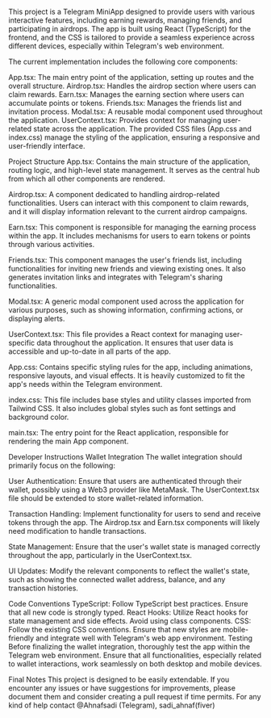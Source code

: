 This project is a Telegram MiniApp designed to provide users with various interactive features, including earning rewards, managing friends, and participating in airdrops. The app is built using React (TypeScript) for the frontend, and the CSS is tailored to provide a seamless experience across different devices, especially within Telegram's web environment.

The current implementation includes the following core components:

App.tsx: The main entry point of the application, setting up routes and the overall structure.
Airdrop.tsx: Handles the airdrop section where users can claim rewards.
Earn.tsx: Manages the earning section where users can accumulate points or tokens.
Friends.tsx: Manages the friends list and invitation process.
Modal.tsx: A reusable modal component used throughout the application.
UserContext.tsx: Provides context for managing user-related state across the application.
The provided CSS files (App.css and index.css) manage the styling of the application, ensuring a responsive and user-friendly interface.

Project Structure
App.tsx: Contains the main structure of the application, routing logic, and high-level state management. It serves as the central hub from which all other components are rendered.

Airdrop.tsx: A component dedicated to handling airdrop-related functionalities. Users can interact with this component to claim rewards, and it will display information relevant to the current airdrop campaigns.

Earn.tsx: This component is responsible for managing the earning process within the app. It includes mechanisms for users to earn tokens or points through various activities.

Friends.tsx: This component manages the user's friends list, including functionalities for inviting new friends and viewing existing ones. It also generates invitation links and integrates with Telegram's sharing functionalities.

Modal.tsx: A generic modal component used across the application for various purposes, such as showing information, confirming actions, or displaying alerts.

UserContext.tsx: This file provides a React context for managing user-specific data throughout the application. It ensures that user data is accessible and up-to-date in all parts of the app.

App.css: Contains specific styling rules for the app, including animations, responsive layouts, and visual effects. It is heavily customized to fit the app's needs within the Telegram environment.

index.css: This file includes base styles and utility classes imported from Tailwind CSS. It also includes global styles such as font settings and background color.

main.tsx: The entry point for the React application, responsible for rendering the main App component.

Developer Instructions
Wallet Integration
The wallet integration should primarily focus on the following:

User Authentication: Ensure that users are authenticated through their wallet, possibly using a Web3 provider like MetaMask. The UserContext.tsx file should be extended to store wallet-related information.

Transaction Handling: Implement functionality for users to send and receive tokens through the app. The Airdrop.tsx and Earn.tsx components will likely need modification to handle transactions.

State Management: Ensure that the user's wallet state is managed correctly throughout the app, particularly in the UserContext.tsx.

UI Updates: Modify the relevant components to reflect the wallet's state, such as showing the connected wallet address, balance, and any transaction histories.

Code Conventions
TypeScript: Follow TypeScript best practices. Ensure that all new code is strongly typed.
React Hooks: Utilize React hooks for state management and side effects. Avoid using class components.
CSS: Follow the existing CSS conventions. Ensure that new styles are mobile-friendly and integrate well with Telegram's web app environment.
Testing
Before finalizing the wallet integration, thoroughly test the app within the Telegram web environment. Ensure that all functionalities, especially related to wallet interactions, work seamlessly on both desktop and mobile devices.

Final Notes
This project is designed to be easily extendable. If you encounter any issues or have suggestions for improvements, please document them and consider creating a pull request if time permits. For any kind of help contact @Ahnafsadi (Telegram), sadi_ahnaf(fiver)